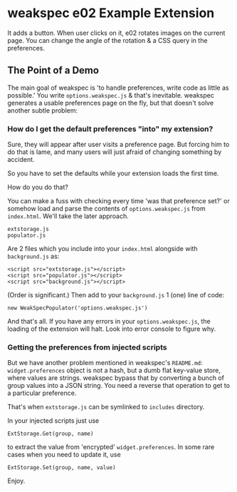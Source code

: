 # weakspec e02 Example Extension

It adds a button. When user clicks on it, e02 rotates images on the
current page. You can change the angle of the rotation & a CSS query in
the preferences.

## The Point of a Demo

The main goal of weakspec is 'to handle preferences, write code as
little as possible.' You write `options.weakspec.js` & that's
inevitable. weakspec generates a usable preferences page on the fly, but
that doesn't solve another subtle problem:

### How do I get the default preferences "into" my extension?

Sure, they will appear after user visits a preference page. But forcing
him to do that is lame, and many users will just afraid of changing
something by accident.

So you have to set the defaults while your extension loads the first
time.

How do you do that?

You can make a fuss with checking every time 'was that preference set?'
or somehow load and parse the contents of `options.weakspec.js` from
`index.html`. We'll take the later approach.

    extstorage.js
    populator.js

Are 2 files which you include into your `index.html` alongside with
`background.js` as:

    <script src="extstorage.js"></script>
    <script src="populator.js"></script>
    <script src="background.js"></script>

(Order is significant.) Then add to your `background.js` 1 (one) line of
code:

    new WeakSpecPopulator('options.weakspec.js')

And that's all. If you have any errors in your `options.weakspec.js`, the
loading of the extension will halt. Look into error console to figure
why.

### Getting the preferences from injected scripts

But we have another problem mentioned in weakspec's `README.md`:
`widget.preferences` object is not a hash, but a dumb flat key-value
store, where values are strings. weakspec bypass that by converting a
bunch of group values into a JSON string. You need a reverse that
operation to get to a particular preference.

That's when `extstorage.js` can be symlinked to `includes` directory.

In your injected scripts just use

    ExtStorage.Get(group, name)
	
to extract the value from 'encrypted' `widget.preferences`. In some rare
cases when you need to update it, use

    ExtStorage.Set(group, name, value)

Enjoy.
